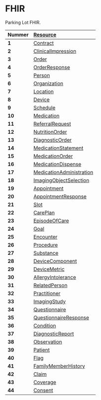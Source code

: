 # FHIR

Parking Lot FHIR.

|Nummer|[Resource](https://www.hl7.org/fhir/resourcelist.html)|
|:--|:--|
| __1__ | [Contract](https://www.hl7.org/fhir/contract.html) |
| __2__ | [ClinicalImpression](https://www.hl7.org/fhir/clinicalimpression.html) |
| __3__ | [Order](https://www.hl7.org/fhir/order.html) |
| __4__ | [OrderResponse](https://www.hl7.org/fhir/orderresponse.html) |
| __5__ | [Person](https://www.hl7.org/fhir/person.html) |
| __6__ | [Organization](https://www.hl7.org/fhir/organization.html) |
| __7__ | [Location](https://www.hl7.org/fhir/location.html) |
| __8__ | [Device](https://www.hl7.org/fhir/device.html) |
| __9__ | [Schedule](https://www.hl7.org/fhir/schedule.html) |
| __10__ | [Medication](https://www.hl7.org/fhir/medication.html) |
| __11__ | [ReferralRequest](https://www.hl7.org/fhir/referralrequest.html) |
| __12__ | [NutritionOrder](https://www.hl7.org/fhir/nutritionorder.html) |
| __13__ | [DiagnosticOrder](https://www.hl7.org/fhir/diagnosticorder.html) |
| __14__ | [MedicationStatement](https://www.hl7.org/fhir/medicationstatement.html) |
| __15__ | [MedicationOrder](https://www.hl7.org/fhir/medicationorder.html) |
| __16__ | [MedicationDispense](https://www.hl7.org/fhir/medicationdispense.html) |
| __17__ | [MedicationAdministration](https://www.hl7.org/fhir/medicationadministration.html) |
| __18__ | [ImagingObjectSelection](https://www.hl7.org/fhir/imagingobjectselection.html) |
| __19__ | [Appointment](https://www.hl7.org/fhir/appointment.html) |
| __20__ | [AppointmentResponse](https://www.hl7.org/fhir/appointmentresponse.html) |
| __21__ | [Slot](https://www.hl7.org/fhir/slot.html) |
| __22__ | [CarePlan](https://www.hl7.org/fhir/careplan.html) |
| __23__ | [EpisodeOfCare](https://www.hl7.org/fhir/episodeofcare.html) |
| __24__ | [Goal](https://www.hl7.org/fhir/goal.html) |
| __25__ | [Encounter](https://www.hl7.org/fhir/encounter.html) |
| __26__ | [Procedure](https://www.hl7.org/fhir/procedure.html) |
| __27__ | [Substance](https://www.hl7.org/fhir/substance.html) |
| __28__ | [DeviceComponent](https://www.hl7.org/fhir/devicecomponent.html) |
| __29__ | [DeviceMetric](https://www.hl7.org/fhir/devicemetric.html) |
| __30__ | [AllergyIntolerance](https://www.hl7.org/fhir/allergyintolerance.html) |
| __31__ | [RelatedPerson](https://www.hl7.org/fhir/relatedperson.html) |
| __32__ | [Practitioner](https://www.hl7.org/fhir/practitioner.html) |
| __33__ | [ImagingStudy](https://www.hl7.org/fhir/imagingstudy.html) |
| __34__ | [Questionnaire](https://www.hl7.org/fhir/questionnaire.html) |
| __35__ | [QuestionnaireResponse](https://www.hl7.org/fhir/questionnaireresponse.html) |
| __36__ | [Condition](https://www.hl7.org/fhir/condition.html) |
| __37__ | [DiagnosticReport](https://www.hl7.org/fhir/diagnosticreport.html) |
| __38__ | [Observation](https://www.hl7.org/fhir/observation.html) |
| __39__ | [Patient](https://www.hl7.org/fhir/patient.html) |
| __40__ | [Flag](https://www.hl7.org/fhir/flag.html) |
| __41__ | [FamilyMemberHistory](https://www.hl7.org/fhir/familymemberhistory.html) |
| __42__ | [Claim](https://www.hl7.org/fhir/claim.html) |
| __43__ | [Coverage](https://www.hl7.org/fhir/coverage.html) |
| __44__ | [Consent](https://www.hl7.org/fhir/consent.html) | 








